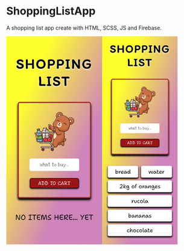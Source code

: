 # ShoppingListApp

A shopping list app create with HTML, SCSS, JS and Firebase.

<div style="display: flex;"> 
  <img src="/...readMe/add-to-cart-gonzalesgutierrez.netlify.app.png" alt="GitHub Logo" width="254" height="auto" margin-right="3rem">
  <img src="/...readMe/add-to-cart-gonzalesgutierrez.netlify.appWithItems.png" alt="GitHub Logo" width="200" height="auto">
</div>

